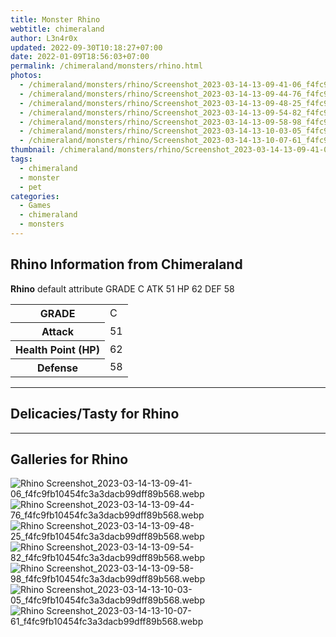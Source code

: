 ```yaml
---
title: Monster Rhino
webtitle: chimeraland
author: L3n4r0x
updated: 2022-09-30T10:18:27+07:00
date: 2022-01-09T18:56:03+07:00
permalink: /chimeraland/monsters/rhino.html
photos:
  - /chimeraland/monsters/rhino/Screenshot_2023-03-14-13-09-41-06_f4fc9fb10454fc3a3dacb99dff89b568.webp
  - /chimeraland/monsters/rhino/Screenshot_2023-03-14-13-09-44-76_f4fc9fb10454fc3a3dacb99dff89b568.webp
  - /chimeraland/monsters/rhino/Screenshot_2023-03-14-13-09-48-25_f4fc9fb10454fc3a3dacb99dff89b568.webp
  - /chimeraland/monsters/rhino/Screenshot_2023-03-14-13-09-54-82_f4fc9fb10454fc3a3dacb99dff89b568.webp
  - /chimeraland/monsters/rhino/Screenshot_2023-03-14-13-09-58-98_f4fc9fb10454fc3a3dacb99dff89b568.webp
  - /chimeraland/monsters/rhino/Screenshot_2023-03-14-13-10-03-05_f4fc9fb10454fc3a3dacb99dff89b568.webp
  - /chimeraland/monsters/rhino/Screenshot_2023-03-14-13-10-07-61_f4fc9fb10454fc3a3dacb99dff89b568.webp
thumbnail: /chimeraland/monsters/rhino/Screenshot_2023-03-14-13-09-41-06_f4fc9fb10454fc3a3dacb99dff89b568.webp
tags:
  - chimeraland
  - monster
  - pet
categories:
  - Games
  - chimeraland
  - monsters
---
```


<section id="bootstrap-wrapper"><link rel="stylesheet" href="https://rawcdn.githack.com/dimaslanjaka/Web-Manajemen/0c3b5aa1813bd4abcd2c11bf3e37928b15c28664/css/bootstrap-5-3-0-alpha3-wrapper.css"/><h2 id="attribute">Rhino Information from Chimeraland</h2><p><b>Rhino</b> default attribute GRADE C ATK 51 HP 62 DEF 58<table><tr><th>GRADE</th><td>C</td></tr><tr><th>Attack</th><td>51</td></tr><tr><th>Health Point (HP)</th><td>62</td></tr><tr><th>Defense</th><td>58</td></tr></table></p><hr/><h2 id="delicacies">Delicacies/Tasty for Rhino</h2><div class="bg-dark text-light"></div><hr/><div id="gallery"><h2>Galleries for Rhino</h2><div class="row"><div class="col-lg-6 col-12"><img src="/chimeraland/monsters/rhino/Screenshot_2023-03-14-13-09-41-06_f4fc9fb10454fc3a3dacb99dff89b568.webp" alt="Rhino Screenshot_2023-03-14-13-09-41-06_f4fc9fb10454fc3a3dacb99dff89b568.webp"/></div><div class="col-lg-6 col-12"><img src="/chimeraland/monsters/rhino/Screenshot_2023-03-14-13-09-44-76_f4fc9fb10454fc3a3dacb99dff89b568.webp" alt="Rhino Screenshot_2023-03-14-13-09-44-76_f4fc9fb10454fc3a3dacb99dff89b568.webp"/></div><div class="col-lg-6 col-12"><img src="/chimeraland/monsters/rhino/Screenshot_2023-03-14-13-09-48-25_f4fc9fb10454fc3a3dacb99dff89b568.webp" alt="Rhino Screenshot_2023-03-14-13-09-48-25_f4fc9fb10454fc3a3dacb99dff89b568.webp"/></div><div class="col-lg-6 col-12"><img src="/chimeraland/monsters/rhino/Screenshot_2023-03-14-13-09-54-82_f4fc9fb10454fc3a3dacb99dff89b568.webp" alt="Rhino Screenshot_2023-03-14-13-09-54-82_f4fc9fb10454fc3a3dacb99dff89b568.webp"/></div><div class="col-lg-6 col-12"><img src="/chimeraland/monsters/rhino/Screenshot_2023-03-14-13-09-58-98_f4fc9fb10454fc3a3dacb99dff89b568.webp" alt="Rhino Screenshot_2023-03-14-13-09-58-98_f4fc9fb10454fc3a3dacb99dff89b568.webp"/></div><div class="col-lg-6 col-12"><img src="/chimeraland/monsters/rhino/Screenshot_2023-03-14-13-10-03-05_f4fc9fb10454fc3a3dacb99dff89b568.webp" alt="Rhino Screenshot_2023-03-14-13-10-03-05_f4fc9fb10454fc3a3dacb99dff89b568.webp"/></div><div class="col-lg-6 col-12"><img src="/chimeraland/monsters/rhino/Screenshot_2023-03-14-13-10-07-61_f4fc9fb10454fc3a3dacb99dff89b568.webp" alt="Rhino Screenshot_2023-03-14-13-10-07-61_f4fc9fb10454fc3a3dacb99dff89b568.webp"/></div></div></div></section>